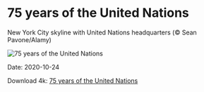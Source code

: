 # 75 years of the United Nations

New York City skyline with United Nations headquarters (© Sean Pavone/Alamy)

![75 years of the United Nations](https://bing.com/th?id=OHR.UNBuilding_EN-US0522265387_UHD.jpg&rf=LaDigue_UHD.jpg&pid=hp&w=1024&h=576)

Date: 2020-10-24

Download 4k: [75 years of the United Nations](https://bing.com/th?id=OHR.UNBuilding_EN-US0522265387_UHD.jpg&rf=LaDigue_UHD.jpg&pid=hp&w=3840&h=2160)

